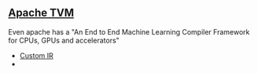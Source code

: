 ## [Apache TVM](https://tvm.apache.org/)
Even apache has a "An End to End Machine Learning Compiler Framework for CPUs, GPUs and accelerators"

- [Custom IR](https://tvm.apache.org/docs/tutorial/tensor_ir_blitz_course.html)
- 